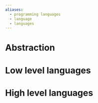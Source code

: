 ```yaml
---
aliases:
  - programming languages
  - language
  - languages
---
```




# Abstraction



# Low level languages



# High level languages



